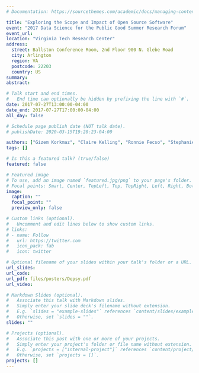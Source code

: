 ```yaml
---
# Documentation: https://sourcethemes.com/academic/docs/managing-content/

title: "Exploring the Scope and Impact of Open Source Software"
event: "2017 Data Science for the Public Good Summer Research Forum"
event_url:
location: "Virginia Tech Research Center"
address:
  street: Ballston Conference Room, 2nd Floor 900 N. Glebe Road
  city: Arlington
  region: VA
  postcode: 22203
  country: US
summary:
abstract:

# Talk start and end times.
#   End time can optionally be hidden by prefixing the line with `#`.
date: 2017-07-27T13:00:00-04:00
date_end: 2017-07-27T17:00:00-04:00
all_day: false

# Schedule page publish date (NOT talk date).
# publishDate: 2020-03-15T19:28:23-04:00

authors: ["Gizem Korkmaz", "Claire Kelling", "Ronnie Fecso", "Stephanie Shipp"]
tags: []

# Is this a featured talk? (true/false)
featured: false

# Featured image
# To use, add an image named `featured.jpg/png` to your page's folder. 
# Focal points: Smart, Center, TopLeft, Top, TopRight, Left, Right, BottomLeft, Bottom, BottomRight.
image:
  caption: ""
  focal_point: ""
  preview_only: false

# Custom links (optional).
#   Uncomment and edit lines below to show custom links.
# links:
# - name: Follow
#   url: https://twitter.com
#   icon_pack: fab
#   icon: twitter

# Optional filename of your slides within your talk's folder or a URL.
url_slides:
url_code:
url_pdf: files/posters/Depsy.pdf
url_video:

# Markdown Slides (optional).
#   Associate this talk with Markdown slides.
#   Simply enter your slide deck's filename without extension.
#   E.g. `slides = "example-slides"` references `content/slides/example-slides.md`.
#   Otherwise, set `slides = ""`.
slides: ""

# Projects (optional).
#   Associate this post with one or more of your projects.
#   Simply enter your project's folder or file name without extension.
#   E.g. `projects = ["internal-project"]` references `content/project/deep-learning/index.md`.
#   Otherwise, set `projects = []`.
projects: []
---
```

